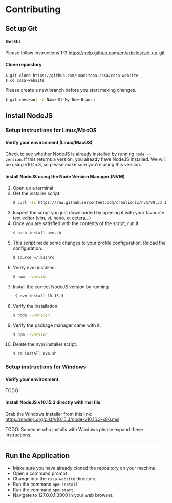 # Contributing

## Set up Git

#### Get Git

Please follow instructions 1-3 https://help.github.com/en/articles/set-up-git

#### Clone repoistory

```sh
$ git clone https://github.com/umanitoba-cssa/cssa-website
$ cd cssa-website
```

Please create a new branch before you start making changes.

```sh
$ git checkout -b Name-Of-My-New-Branch
```

## Install NodeJS

### Setup instructions for Linux/MacOS

#### Verify your environment (Linux/MacOS)

Check to see whether NodeJS is already installed by running `node --version`. If this returns a version, you already have NodeJS installed. We will be using v10.15.3, so please make sure you're using this version.

#### Install NodeJS using the Node Version Manager (NVM)

1. Open up a terminal
2. Get the installer script.
   ```sh
   $ curl -sL https://raw.githubusercontent.com/creationix/nvm/v0.33.11/install.sh -o install_nvm.sh
   ```
3. Inspect the script you just downloaded by opening it with your favourite text editor (vim, vi, nano, et cetera...)
4. Once you are satisfied with the contents of the script, run it.
   ```sh
   $ bash install_nvm.sh
   ```
5. This script made some changes to your profile configuration. Reload the configuration.
   ```sh
   $ source ~/.bashrc`
   ```
6. Verify nvm installed.
   ```sh
   $ nvm --version
   ```
7. Install the correct NodeJS version by running 
    ```sh
     $ nvm install 10.15.3
     ```
8. Verify the installation.
    ```sh
    $ node --version
    ```
9. Verify the package manager came with it.
    ```sh
    $ npm --version
    ```
10. Delete the nvm installer script.
    ```sh
    $ rm install_nvm.sh
    ```

### Setup instructions for Windows

#### Verify your environment

TODO

#### Install NodeJS v10.15.3 directly with msi file

Grab the Windows Installer from this link:
https://nodejs.org/dist/v10.15.3/node-v10.15.3-x86.msi

TODO: Someone who installs with Windows please expand these instructions.

---

## Run the Application

- Make sure you have already cloned the repository on your machine.
- Open a command prompt
- Change into the `cssa-website` directory
- Run the command `npm install`
- Run the command `npm start`
- Navigate to 127.0.0.1:3000 in your web browser.


